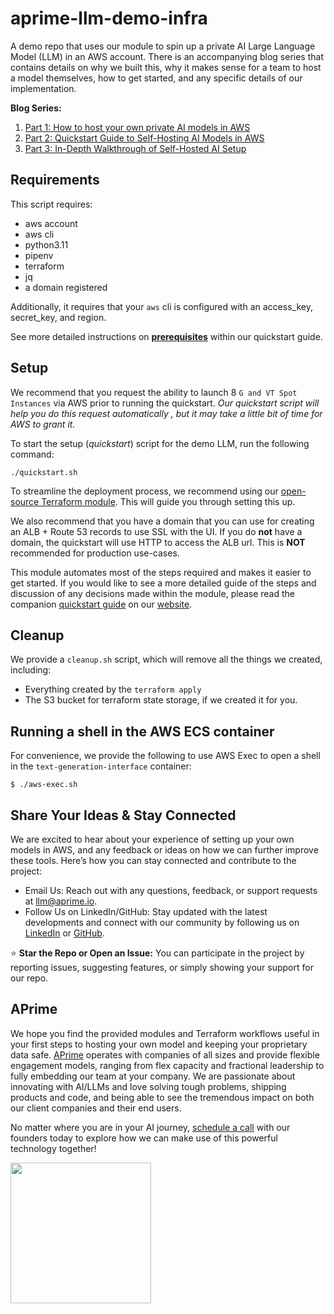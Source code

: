 # aprime-llm-demo-infra
A demo repo that uses our module to spin up a private AI Large Language Model (LLM) in an AWS account. There is an accompanying blog series that contains details on why we built this, why it makes sense for a team to host a model themselves, how to get started, and any specific details of our implementation.

**Blog Series:**
1. [Part 1: How to host your own private AI models in AWS](https://www.aprime.com/how-to-host-your-own-private-ai-models-in-aws/)
2. [Part 2: Quickstart Guide to Self-Hosting AI Models in AWS](https://www.aprime.com/quickstart-guide-to-self-hosting-ai-models-in-aws/)
3. [Part 3: In-Depth Walkthrough of Self-Hosted AI Setup](https://www.aprime.com/in-depth-walkthrough-of-self-hosted-ai-setup/)



## Requirements
This script requires:
- aws account
- aws cli
- python3.11
- pipenv
- terraform
- jq
- a domain registered

Additionally, it requires that your `aws` cli is configured with an access_key, secret_key, and region.

See more detailed instructions on **[prerequisites](https://www.aprime.com/quickstart-guide-to-self-hosting-ai-models-in-aws/#prerequisites)** within our quickstart guide.

## Setup
We recommend that you request the ability to launch 8 `G and VT Spot Instances` via AWS prior to running the quickstart. *Our quickstart script will help you do this request automatically , but it may take a little bit of time for AWS to grant it.*

To start the setup (*quickstart*) script for the demo LLM, run the following command:

`./quickstart.sh`

To streamline the deployment process, we recommend using our [open-source Terraform module](https://github.com/aprimetechnology/terraform-text-generation-inference-aws). This will guide you through setting this up.

We also recommend that you have a domain that you can use for creating an ALB + Route 53 records to use SSL with the UI. If you do **not** have a domain, the quickstart will use HTTP to access the ALB url. This is **NOT** recommended for production use-cases.

 This module automates most of the steps required and makes it easier to get started. If you would like to see a more detailed guide of the steps and discussion of any decisions made within the module, please read the companion [quickstart guide](https://www.aprime.com/quickstart-guide-to-self-hosting-ai-models-in-aws/) on our [website](https://www.aprime.com/).

## Cleanup
We provide a `cleanup.sh` script, which will remove all the things we created, including:
- Everything created by the `terraform apply`
- The S3 bucket for terraform state storage, if we created it for you.

## Running a shell in the AWS ECS container
For convenience, we provide the following to use AWS Exec to open a shell in the `text-generation-interface` container:
```
$ ./aws-exec.sh
```

## Share Your Ideas & Stay Connected
We are excited to hear about your experience of setting up your own models in AWS, and any feedback or ideas on how we can further improve these tools. Here’s how you can stay connected and contribute to the project:

* Email Us: Reach out with any questions, feedback, or support requests at [llm@aprime.io](mailto:llm@aprime.io).
* Follow Us on LinkedIn/GitHub: Stay updated with the latest developments and connect with our community by following us on [LinkedIn](https://www.linkedin.com/company/aprimeio/) or [GitHub](https://github.com/aprimetechnology/).

⭐️ **Star the Repo or Open an Issue:** You can participate in the project by reporting issues, suggesting features, or simply showing your support for our repo.

## APrime
We hope you find the provided modules and Terraform workflows useful in your first steps to hosting your own model and keeping your proprietary data safe. [APrime](https://www.aprime.com/) operates with companies of all sizes and provide flexible engagement models, ranging from flex capacity and fractional leadership to fully embedding our team at your company. We are passionate about innovating with AI/LLMs and love solving tough problems, shipping products and code, and being able to see the tremendous impact on both our client companies and their end users.

No matter where you are in your AI journey, [schedule a call](https://www.aprime.com/contact/#contact-form) with our founders today to explore how we can make use of this powerful technology together!

[<img src="https://www.aprime.io/wp-content/uploads/2023/08/Aprime_logo@0.5x-1.png" width=225/>](https://www.aprime.com/)
